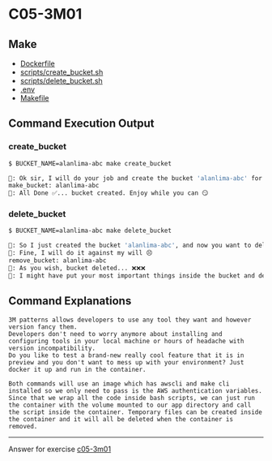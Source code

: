 # C05-3M01

## Make

- [Dockerfile](Dockerfile)
- [scripts/create_bucket.sh](scripts/create_bucket.sh)
- [scripts/delete_bucket.sh](scripts/delete_bucket.sh)
- [.env](.env)
- [Makefile](Makefile)

## Command Execution Output

### create_bucket

```bash
$ BUCKET_NAME=alanlima-abc make create_bucket

🤖: Ok sir, I will do your job and create the bucket 'alanlima-abc' for you
make_bucket: alanlima-abc
🤖: All Done ✅... bucket created. Enjoy while you can 😏
```

### delete_bucket

```bash
$ BUCKET_NAME=alanlima-abc make delete_bucket

🤖: So I just created the bucket 'alanlima-abc', and now you want to delete?!? 
🤖: Fine, I will do it against my will 😣
remove_bucket: alanlima-abc
🤖: As you wish, bucket deleted... ❌❌❌
🤖: I might have put your most important things inside the bucket and deleted it all together... but who cares??
```

## Command Explanations

```text
3M patterns allows developers to use any tool they want and however version fancy them.
Developers don't need to worry anymore about installing and configuring tools in your local machine or hours of headache with version incompatibility.
Do you like to test a brand-new really cool feature that it is in preview and you don't want to mess up with your environment? Just docker it up and run in the container.

Both commands will use an image which has awscli and make cli installed so we only need to pass is the AWS authentication variables.
Since that we wrap all the code inside bash scripts, we can just run the container with the volume mounted to our app directory and call the script inside the container. Temporary files can be created inside the container and it will all be deleted when the container is removed.
```

<!-- Don't change anything below this point-->
<!-- Before commiting, remove both commented lines--> 
***
Answer for exercise [c05-3m01](<WIP>)